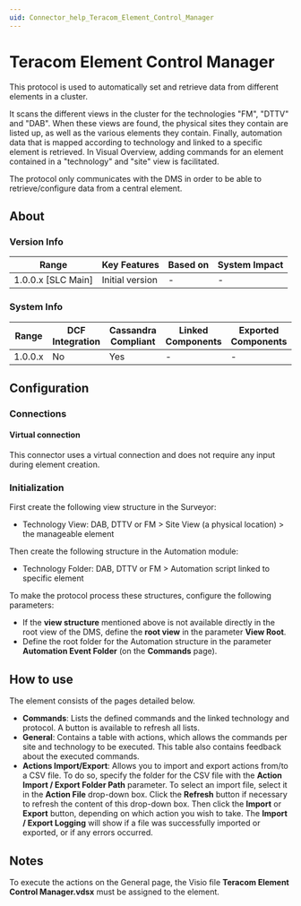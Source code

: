 ```yaml
---
uid: Connector_help_Teracom_Element_Control_Manager
---
```


# Teracom Element Control Manager

This protocol is used to automatically set and retrieve data from different elements in a cluster.

It scans the different views in the cluster for the technologies "FM", "DTTV" and "DAB". When these views are found, the physical sites they contain are listed up, as well as the various elements they contain.
Finally, automation data that is mapped according to technology and linked to a specific element is retrieved. In Visual Overview, adding commands for an element contained in a "technology" and "site" view is facilitated.

The protocol only communicates with the DMS in order to be able to retrieve/configure data from a central element.

## About

### Version Info

| Range                | Key Features     | Based on     | System Impact     |
|----------------------|------------------|--------------|-------------------|
| 1.0.0.x [SLC Main]   | Initial version  | -            | -                 |

### System Info

| Range     | DCF Integration     | Cassandra Compliant     | Linked Components     | Exported Components     |
|-----------|---------------------|-------------------------|-----------------------|-------------------------|
| 1.0.0.x   | No                  | Yes                     | -                     | -                       |

## Configuration

### Connections

#### Virtual connection

This connector uses a virtual connection and does not require any input during element creation.

### Initialization

First create the following view structure in the Surveyor:

- Technology View: DAB, DTTV or FM \> Site View (a physical location) \> the manageable element

Then create the following structure in the Automation module:

- Technology Folder: DAB, DTTV or FM \> Automation script linked to specific element

To make the protocol process these structures, configure the following parameters:

- If the **view structure** mentioned above is not available directly in the root view of the DMS, define the **root view** in the parameter **View Root**.
- Define the root folder for the Automation structure in the parameter **Automation Event Folder** (on the **Commands** page).

## How to use

The element consists of the pages detailed below.

- **Commands**: Lists the defined commands and the linked technology and protocol. A button is available to refresh all lists.
- **General**: Contains a table with actions, which allows the commands per site and technology to be executed. This table also contains feedback about the executed commands.
- **Actions Import/Export**: Allows you to import and export actions from/to a CSV file. To do so, specify the folder for the CSV file with the **Action Import / Export Folder Path** parameter. To select an import file, select it in the **Action File** drop-down box. Click the **Refresh** button if necessary to refresh the content of this drop-down box. Then click the **Import** or **Export** button, depending on which action you wish to take. The **Import / Export Logging** will show if a file was successfully imported or exported, or if any errors occurred.

## Notes

To execute the actions on the General page, the Visio file **Teracom Element Control Manager.vdsx** must be assigned to the element.
